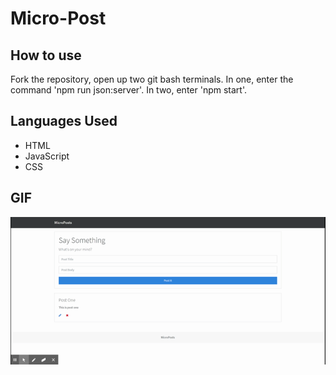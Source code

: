 # Micro-Post

## How to use
Fork the repository, open up two git bash terminals. In one, enter the command 'npm run json:server'. In two, enter 'npm start'. 

## Languages Used
- HTML
- JavaScript
- CSS

## GIF
![](demo.gif)
